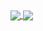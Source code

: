 
<a href="https://github.com/florenciazabala/florenciazabala">
  <img align="center" src="https://github-readme-stats.vercel.app/api?username=florenciazabala&show_icons=true&text_color=FFFFFF&icon_color=FFFFFF&title_color=FFFFFF&bg_color=DEG,68093A,D04103&hide=issues&hide_border=true"/>
</a>
<a href="https://github.com/florenciazabala/florenciazabala">
  <img align="center" src="https://github-readme-stats.vercel.app/api/top-langs/?username=florenciazabala&hide=ruby&card_width=300&layout=compact&bg_color=22272E&text_color=FFFFFF&title_color=FFFFFF&border_color=22272E" />
</a>


